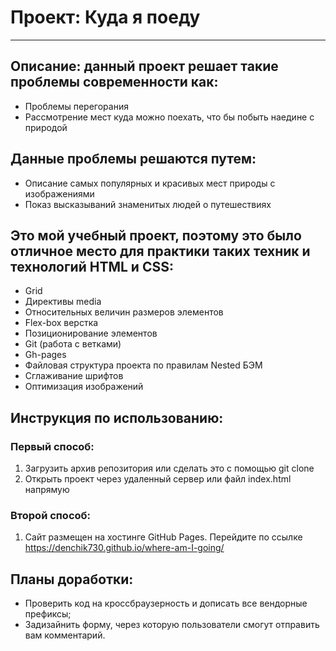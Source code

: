 # Проект: Куда я поеду
------
## Описание: данный проект решает такие проблемы современности как:
* Проблемы перегорания
* Рассмотрение мест куда можно поехать, что бы побыть наедине с природой
## Данные проблемы решаются путем:
* Описание самых популярных и красивых мест природы с изображениями
* Показ высказываний знаменитых людей о путешествиях
## Это мой учебный проект, поэтому это было отличное место для практики таких техник и технологий HTML и CSS:
* Grid
* Директивы media
* Относительных величин размеров элементов
* Flex-box верстка
* Позиционирование элементов
* Git (работа с ветками)
* Gh-pages
* Файловая структура проекта по правилам Nested БЭМ
* Сглаживание шрифтов
* Оптимизация изображений

## Инструкция  по использованию:
### Первый способ:
1. Загрузить архив репозитория или сделать это с помощью git clone
2. Открыть проект через удаленный сервер или файл index.html напрямую
### Второй способ:
1. Сайт размещен на хостинге GitHub Pages. Перейдите по ссылке https://denchik730.github.io/where-am-I-going/
## Планы доработки:
* Проверить код на кроссбраузерность и дописать все вендорные префиксы;
* Задизайнить форму, через которую пользователи смогут отправить вам комментарий.


